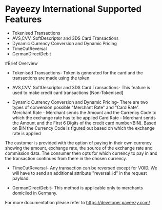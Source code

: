 ﻿# Payeezy International Supported Features

* Tokenised Transactions
* AVS,CVV, SoftDescriptor and 3DS Card Transactions
* Dynamic Currency Conversion and Dynamic Pricing
* TimeOutReversal
* GermanDirectDebit

#Brief Overview
* Tokenised Transactions- Token is generated for the card and the transactions are made using the token

* AVS,CVV, SoftDescriptor and 3DS Card Transactions- This feature is used to make credit card transactions [Non-Tokenised]

* Dynamic Currency Conversion and Dynamic Pricing-
There are two types of conversion possible "Merchant Rate" and "Card Rate".
Merchant Rate - Merchant sends the Amount and the Currency Code to which the exchange rate has to be applied
Card Rate - Merchant sends the Amount and the First 6 Digits of the credit card number(BIN). 
Based on BIN the Currency Code is figured out based on which the exchange rate is applied

The customer is provided with the option of paying in their own currency showing the amount, exchange rate, the source of the exchange rate and commission data.
The consumer then opts for which currency to pay in and the transaction continues from there in the chosen currency.

* TimeOutReversal- Any transaction can be reversed except for VOID.
We will have to send an additional attribute "reversal_id" in the request payload. 

* GermanDirectDebit- This method is applicable only to merchants domiciled in Germany.

For more documentation please refer to https://developer.payeezy.com/



